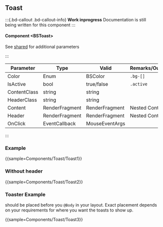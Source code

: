 ﻿## Toast
:::{.bd-callout .bd-callout-info}
**Work inprogress** Documentation is still being written for this component
:::
#### Component \<BSToast\>
See [shared](layout/shared) for additional parameters    

:::

| Parameter    | Type           | Valid          | Remarks/Output | 
|--------------|----------------|----------------|----------------|
| Color        | Enum           | BSColor        | `.bg-[]`       | {.table-striped .p-2}
| IsActive     | bool           | true/false     | `.active`      |
| ContentClass | string         | string         |                |
| HeaderClass  | string         | string         |                |
| Content      | RenderFragment | RenderFragment | Nested Content |
| Header       | RenderFragment | RenderFragment | Nested Content |
| OnClick      | EventCallback  | MouseEventArgs |                |

:::

### Example

{{sample=Components/Toast/Toast1}}

### Without header
{{sample=Components/Toast/Toast2}}

### Toaster Example
<BSToaster/> should be placed before you `@Body` in your layout. Exact placement depends on your requirements for where you want the toasts to show up. 

{{sample=Components/Toast/Toast3}}
